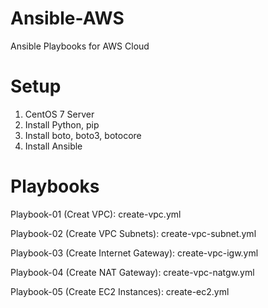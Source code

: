 # Ansible-AWS 
Ansible Playbooks for AWS Cloud



# Setup
1) CentOS 7 Server
2) Install Python, pip
4) Install boto, boto3, botocore
5) Install Ansible



# Playbooks

Playbook-01 (Creat VPC): create-vpc.yml

Playbook-02 (Create VPC Subnets): create-vpc-subnet.yml

Playbook-03 (Create Internet Gateway): create-vpc-igw.yml

Playbook-04 (Create NAT Gateway): create-vpc-natgw.yml

Playbook-05 (Create EC2 Instances): create-ec2.yml
